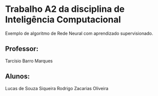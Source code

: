 # Trabalho A2 da disciplina de Inteligência Computacional

Exemplo de algoritmo de Rede Neural com aprendizado supervisionado. 

## Professor: 
Tarcísio Barro Marques
## Alunos:
Lucas de Souza Siqueira
Rodrigo Zacarias Oliveira
